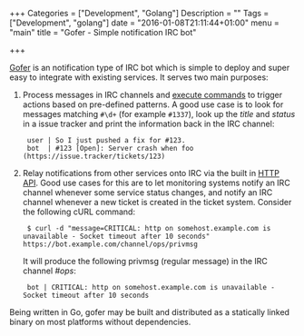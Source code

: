 +++
Categories = ["Development", "Golang"]
Description = ""
Tags = ["Development", "golang"]
date = "2016-01-08T21:11:44+01:00"
menu = "main"
title = "Gofer - Simple notification IRC bot"

+++

[Gofer](https://github.com/espebra/gofer/) is an notification type of IRC bot which is simple to deploy and super easy to integrate with existing services. It serves two main purposes:

1. Process messages in IRC channels and [execute commands](https://github.com/espebra/gofer#command-execution) to trigger actions based on pre-defined patterns. A good use case is to look for messages matching ``#\d+`` (for example ``#1337``), look up the *title* and *status* in a issue tracker and print the information back in the IRC channel:

        user | So I just pushed a fix for #123.
        bot  | #123 [Open]: Server crash when foo (https://issue.tracker/tickets/123)

2. Relay notifications from other services onto IRC via the built in [HTTP API](https://github.com/espebra/gofer#http-api-interface). Good use cases for this are to let monitoring systems notify an IRC channel whenever some service status changes, and notify an IRC channel whenever a new ticket is created in the ticket system. Consider the following cURL command:

        $ curl -d "message=CRITICAL: http on somehost.example.com is unavailable - Socket timeout after 10 seconds" https://bot.example.com/channel/ops/privmsg

    It will produce the following privmsg (regular message) in the IRC channel *#ops*:

        bot | CRITICAL: http on somehost.example.com is unavailable - Socket timeout after 10 seconds

Being written in Go, gofer may be built and distributed as a statically linked binary on most platforms without dependencies.

